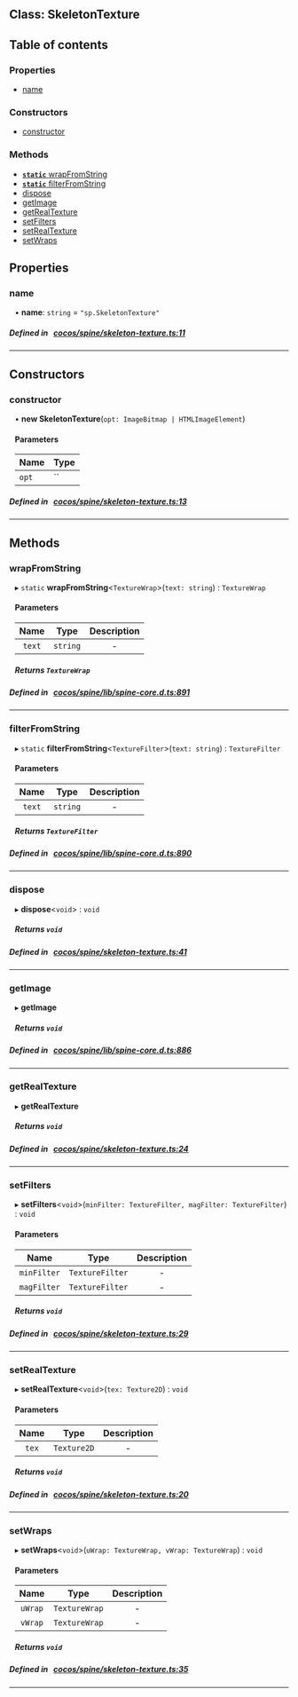 
## Class: SkeletonTexture











<div class="table-of-content">
<h2>Table of contents</h2>


### Properties

- [ name](#name)

### Constructors

- [ constructor](#constructor)

### Methods

- [ **`static`**  wrapFromString](#wrapFromString)
- [ **`static`**  filterFromString](#filterFromString)
- [ dispose](#dispose)
- [ getImage](#getImage)
- [ getRealTexture](#getRealTexture)
- [ setFilters](#setFilters)
- [ setRealTexture](#setRealTexture)
- [ setWraps](#setWraps)
</div>

## Properties


### name
<div style="margin-left: 10px;">




•  **name**:
`string`  = `"sp.SkeletonTexture"`
</div>

##### Defined in &nbsp;   [cocos/spine/skeleton-texture.ts:11](https://github.com/cocos-creator/engine/blob/c7bf6b8a9/cocos/spine/skeleton-texture.ts#L11)&nbsp;


___

<!---->
## Constructors


### constructor
<div style="margin-left: 10px;">

• **new SkeletonTexture**(`opt: ImageBitmap | HTMLImageElement`)

#### Parameters

| Name | Type |
| :------ | :------ |
| `opt` | `` |
</div>

##### Defined in &nbsp;   [cocos/spine/skeleton-texture.ts:13](https://github.com/cocos-creator/engine/blob/c7bf6b8a9/cocos/spine/skeleton-texture.ts#L13)&nbsp;


---

<!---->
## Methods

### wrapFromString

<div style="margin-left: 10px;">

▸ `static`  **wrapFromString**<`TextureWrap`\>(`text: string`) : `TextureWrap`



#### Parameters

| Name | Type | Description |
| :------: | :------: | :------: |
| `text` | `string` | - |


##### Returns `TextureWrap`
</div>

##### Defined in &nbsp;   [cocos/spine/lib/spine-core.d.ts:891](https://github.com/cocos-creator/engine/blob/c7bf6b8a9/cocos/spine/lib/spine-core.d.ts#L891)&nbsp;
___
### filterFromString

<div style="margin-left: 10px;">

▸ `static`  **filterFromString**<`TextureFilter`\>(`text: string`) : `TextureFilter`



#### Parameters

| Name | Type | Description |
| :------: | :------: | :------: |
| `text` | `string` | - |


##### Returns `TextureFilter`
</div>

##### Defined in &nbsp;   [cocos/spine/lib/spine-core.d.ts:890](https://github.com/cocos-creator/engine/blob/c7bf6b8a9/cocos/spine/lib/spine-core.d.ts#L890)&nbsp;
___
### dispose

<div style="margin-left: 10px;">

▸   **dispose**<`void`\> : `void`




##### Returns `void`
</div>

##### Defined in &nbsp;   [cocos/spine/skeleton-texture.ts:41](https://github.com/cocos-creator/engine/blob/c7bf6b8a9/cocos/spine/skeleton-texture.ts#L41)&nbsp;
___
### getImage

<div style="margin-left: 10px;">

▸   **getImage**




##### Returns `void`
</div>

##### Defined in &nbsp;   [cocos/spine/lib/spine-core.d.ts:886](https://github.com/cocos-creator/engine/blob/c7bf6b8a9/cocos/spine/lib/spine-core.d.ts#L886)&nbsp;
___
### getRealTexture

<div style="margin-left: 10px;">

▸   **getRealTexture**




##### Returns `void`
</div>

##### Defined in &nbsp;   [cocos/spine/skeleton-texture.ts:24](https://github.com/cocos-creator/engine/blob/c7bf6b8a9/cocos/spine/skeleton-texture.ts#L24)&nbsp;
___
### setFilters

<div style="margin-left: 10px;">

▸   **setFilters**<`void`\>(`minFilter: TextureFilter, magFilter: TextureFilter`) : `void`



#### Parameters

| Name | Type | Description |
| :------: | :------: | :------: |
| `minFilter` | `TextureFilter` | - |
| `magFilter` | `TextureFilter` | - |


##### Returns `void`
</div>

##### Defined in &nbsp;   [cocos/spine/skeleton-texture.ts:29](https://github.com/cocos-creator/engine/blob/c7bf6b8a9/cocos/spine/skeleton-texture.ts#L29)&nbsp;
___
### setRealTexture

<div style="margin-left: 10px;">

▸   **setRealTexture**<`void`\>(`tex: Texture2D`) : `void`



#### Parameters

| Name | Type | Description |
| :------: | :------: | :------: |
| `tex` | `Texture2D` | - |


##### Returns `void`
</div>

##### Defined in &nbsp;   [cocos/spine/skeleton-texture.ts:20](https://github.com/cocos-creator/engine/blob/c7bf6b8a9/cocos/spine/skeleton-texture.ts#L20)&nbsp;
___
### setWraps

<div style="margin-left: 10px;">

▸   **setWraps**<`void`\>(`uWrap: TextureWrap, vWrap: TextureWrap`) : `void`



#### Parameters

| Name | Type | Description |
| :------: | :------: | :------: |
| `uWrap` | `TextureWrap` | - |
| `vWrap` | `TextureWrap` | - |


##### Returns `void`
</div>

##### Defined in &nbsp;   [cocos/spine/skeleton-texture.ts:35](https://github.com/cocos-creator/engine/blob/c7bf6b8a9/cocos/spine/skeleton-texture.ts#L35)&nbsp;
___
<!---->



